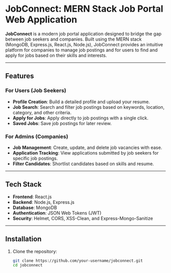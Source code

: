 # JobConnect: MERN Stack Job Portal Web Application

**JobConnect** is a modern job portal application designed to bridge the gap between job seekers and companies. Built using the MERN stack (MongoDB, Express.js, React.js, Node.js), JobConnect provides an intuitive platform for companies to manage job postings and for users to find and apply for jobs based on their skills and interests.

---

## Features

### **For Users (Job Seekers)**
- **Profile Creation**: Build a detailed profile and upload your resume.
- **Job Search**: Search and filter job postings based on keywords, location, category, and other criteria.
- **Apply for Jobs**: Apply directly to job postings with a single click.
- **Saved Jobs**: Save job postings for later review.

### **For Admins (Companies)**
- **Job Management**: Create, update, and delete job vacancies with ease.
- **Application Tracking**: View applications submitted by job seekers for specific job postings.
- **Filter Candidates**: Shortlist candidates based on skills and resume.

---

## Tech Stack

- **Frontend**: React.js
- **Backend**: Node.js, Express.js
- **Database**: MongoDB
- **Authentication**: JSON Web Tokens (JWT)
- **Security**: Helmet, CORS, XSS-Clean, and Express-Mongo-Sanitize

---

## Installation

1. Clone the repository:
   ```bash
   git clone https://github.com/your-username/jobconnect.git
   cd jobconnect
